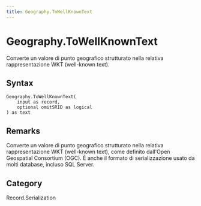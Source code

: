 ```yaml
---
title: Geography.ToWellKnownText
---
```


# Geography.ToWellKnownText


Converte un valore di punto geografico strutturato nella relativa rappresentazione WKT (well-known text).


## Syntax

```powerquery
Geography.ToWellKnownText(
    input as record,
    optional omitSRID as logical
) as text
```


## Remarks

Converte un valore di punto geografico strutturato nella relativa rappresentazione WKT (well-known text), come definito dall'Open Geospatial Consortium (OGC). È anche il formato di serializzazione usato da molti database, incluso SQL Server.



## Category
Record.Serialization
